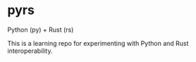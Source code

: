 # pyrs

Python (py) + Rust (rs)

This is a learning repo for experimenting with Python and Rust interoperability.
